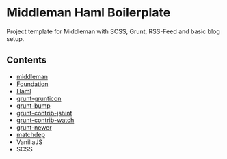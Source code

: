 # Middleman Haml Boilerplate

Project template for Middleman with SCSS, Grunt, RSS-Feed and basic blog setup.

## Contents

* [middleman](https://middlemanapp.com/)
* [Foundation](http://foundation.zurb.com/docs/)
* [Haml](http://haml.info/)
* [grunt-grunticon](http://www.grunticon.com/)
* [grunt-bump](https://github.com/vojtajina/grunt-bump)
* [grunt-contrib-jshint](https://github.com/gruntjs/grunt-contrib-jshint)
* [grunt-contrib-watch](https://github.com/gruntjs/grunt-contrib-watch)
* [grunt-newer](https://www.npmjs.com/package/grunt-newer)
* [matchdep](https://www.npmjs.com/package/matchdep)
* VanillaJS
* SCSS